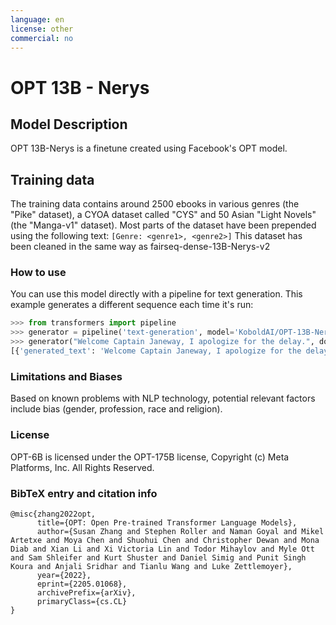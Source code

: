 ```yaml
---
language: en
license: other
commercial: no
---
```

# OPT 13B - Nerys
## Model Description
OPT 13B-Nerys is a finetune created using Facebook's OPT model.
## Training data
The training data contains around 2500 ebooks in various genres (the "Pike" dataset), a CYOA dataset called "CYS" and 50 Asian "Light Novels" (the "Manga-v1" dataset).
Most parts of the dataset have been prepended using the following text: `[Genre: <genre1>, <genre2>]`
This dataset has been cleaned in the same way as fairseq-dense-13B-Nerys-v2
### How to use
You can use this model directly with a pipeline for text generation. This example generates a different sequence each time it's run:
```py
>>> from transformers import pipeline
>>> generator = pipeline('text-generation', model='KoboldAI/OPT-13B-Nerys-v2')
>>> generator("Welcome Captain Janeway, I apologize for the delay.", do_sample=True, min_length=50)
[{'generated_text': 'Welcome Captain Janeway, I apologize for the delay."\nIt's all right," Janeway said. "I'm certain that you're doing your best to keep me informed of what\'s going on."'}]
```
### Limitations and Biases
Based on known problems with NLP technology, potential relevant factors include bias (gender, profession, race and religion).

### License
OPT-6B is licensed under the OPT-175B license, Copyright (c) Meta Platforms, Inc. All Rights Reserved.

### BibTeX entry and citation info
```
@misc{zhang2022opt,
      title={OPT: Open Pre-trained Transformer Language Models}, 
      author={Susan Zhang and Stephen Roller and Naman Goyal and Mikel Artetxe and Moya Chen and Shuohui Chen and Christopher Dewan and Mona Diab and Xian Li and Xi Victoria Lin and Todor Mihaylov and Myle Ott and Sam Shleifer and Kurt Shuster and Daniel Simig and Punit Singh Koura and Anjali Sridhar and Tianlu Wang and Luke Zettlemoyer},
      year={2022},
      eprint={2205.01068},
      archivePrefix={arXiv},
      primaryClass={cs.CL}
}
```